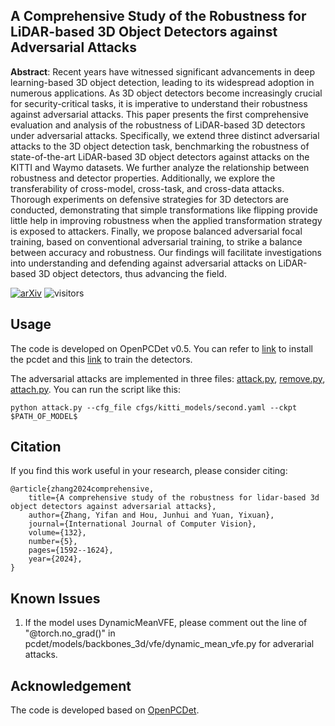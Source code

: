 ## A Comprehensive Study of the Robustness for LiDAR-based 3D Object Detectors against Adversarial Attacks
**Abstract**: Recent years have witnessed significant advancements in deep learning-based 3D object detection, leading to its widespread adoption in numerous applications. As 3D object detectors become increasingly crucial for security-critical tasks, it is imperative to understand their robustness against adversarial attacks. This paper presents the first comprehensive evaluation and analysis of the robustness of LiDAR-based 3D detectors under adversarial attacks. Specifically, we extend three distinct adversarial attacks to the 3D object detection task, benchmarking the robustness of state-of-the-art LiDAR-based 3D object detectors against attacks on the KITTI and Waymo datasets. We further analyze the relationship between robustness and detector properties. Additionally, we explore the transferability of cross-model, cross-task, and cross-data attacks. Thorough experiments on defensive strategies for 3D detectors are conducted, demonstrating that simple transformations like flipping provide little help in improving robustness when the applied transformation strategy is exposed to attackers. Finally, we propose balanced adversarial focal training, based on conventional adversarial training, to strike a balance between accuracy and robustness. Our findings will facilitate investigations into understanding and defending against adversarial attacks on LiDAR-based 3D object detectors, thus advancing the field.

[![arXiv](https://img.shields.io/badge/arXiv-Paper-<COLOR>.svg)](https://arxiv.org/abs/2212.10230)
![visitors](https://visitor-badge.glitch.me/badge?page_id=Eaphan/Robust3DOD)

## Usage
The code is developed on OpenPCDet v0.5. You can refer to [link](docs/INSTALL.md) to install the pcdet and this [link](docs/GETTING_STARTED.md) to train the detectors.

The adversarial attacks are implemented in three files: [attack.py](attack.py), [remove.py](remove.py), [attach.py](attach.py). You can run the script like this:

```
python attack.py --cfg_file cfgs/kitti_models/second.yaml --ckpt $PATH_OF_MODEL$
```


## Citation
If you find this work useful in your research, please consider citing:
```
@article{zhang2024comprehensive,
    title={A comprehensive study of the robustness for lidar-based 3d object detectors against adversarial attacks},
    author={Zhang, Yifan and Hou, Junhui and Yuan, Yixuan},
    journal={International Journal of Computer Vision},
    volume={132},
    number={5},
    pages={1592--1624},
    year={2024},
}
```

## Known Issues
1. If the model uses DynamicMeanVFE, please comment out the line of "@torch.no_grad()" in pcdet/models/backbones_3d/vfe/dynamic_mean_vfe.py for adverarial attacks.


## Acknowledgement
The code is developed based on [OpenPCDet](https://github.com/open-mmlab/OpenPCDet).
